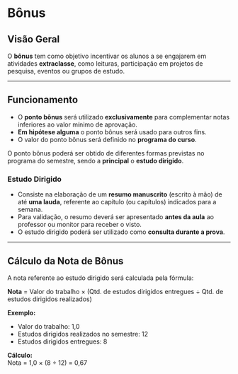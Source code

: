 # Bônus

## Visão Geral  
O **bônus** tem como objetivo incentivar os alunos a se engajarem em atividades **extraclasse**, como leituras, participação em projetos de pesquisa, eventos ou grupos de estudo.

---

## Funcionamento  
- O **ponto bônus** será utilizado **exclusivamente** para complementar notas inferiores ao valor mínimo de aprovação.  
- **Em hipótese alguma** o ponto bônus será usado para outros fins.  
- O valor do ponto bônus será definido no **programa do curso**.  

O ponto bônus poderá ser obtido de diferentes formas previstas no programa do semestre, sendo a **principal** o **estudo dirigido**.

### Estudo Dirigido  
- Consiste na elaboração de um **resumo manuscrito** (escrito à mão) de até **uma lauda**, referente ao capítulo (ou capítulos) indicados para a semana.  
- Para validação, o resumo deverá ser apresentado **antes da aula** ao professor ou monitor para receber o visto.  
- O estudo dirigido poderá ser utilizado como **consulta durante a prova**.

---

## Cálculo da Nota de Bônus  
A nota referente ao estudo dirigido será calculada pela fórmula:

**Nota** = Valor do trabalho × (Qtd. de estudos dirigidos entregues ÷ Qtd. de estudos dirigidos realizados)

**Exemplo:**  
- Valor do trabalho: 1,0  
- Estudos dirigidos realizados no semestre: 12  
- Estudos dirigidos entregues: 8  

**Cálculo:**  
Nota = 1,0 × (8 ÷ 12) = 0,67

